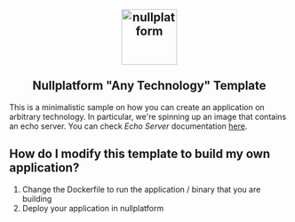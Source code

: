 <h2 align="center">
    <a href="https://httpie.io" target="blank_">
        <img height="100" alt="nullplatform" src="https://nullplatform.com/favicon/android-chrome-192x192.png" />
    </a>
    <br>
    <br>
    Nullplatform "Any Technology" Template
    <br>
</h2>

This is a minimalistic sample on how you can create an application on arbitrary technology.
In particular, we're spinning up an image that contains an echo server.
You can check *Echo Server* documentation [here](https://ealenn.github.io/Echo-Server/).

## How do I modify this template to build my own application?

1. Change the Dockerfile to run the application / binary that you are building
2. Deploy your application in nullplatform
